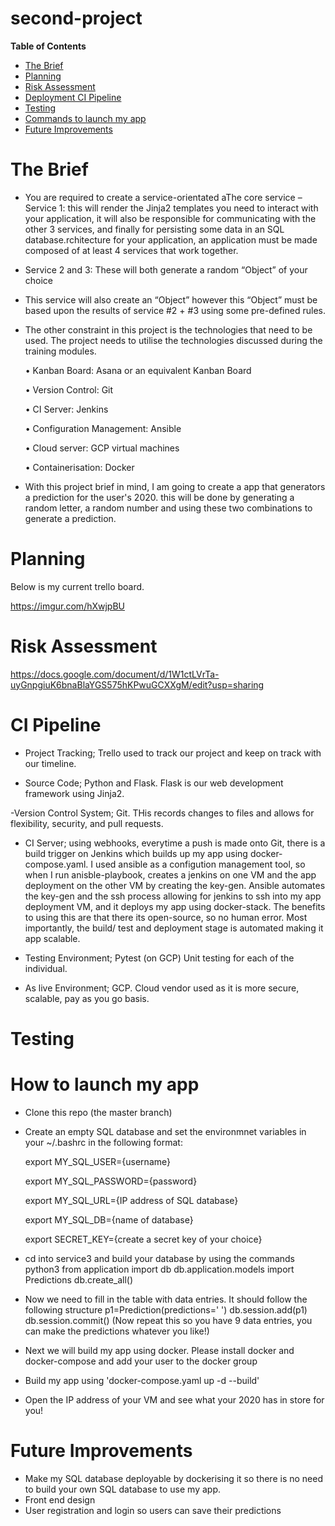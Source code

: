 # second-project
**Table of Contents**

* [The Brief](#the-brief)
* [Planning](#planning)
* [Risk Assessment](#Riks-Assessment)
* [Deployment CI Pipeline](#Dpeloyment&CI-Pipeline)
* [Testing](#Testing)
* [Commands to launch my app](#Commands-to-launch-my-app)
* [Future Improvements](#Future-Improvements)


# The Brief

- You are required to create a service-orientated aThe core service 
– Service 1: this will render the Jinja2 templates you need to interact with your application, it will also be responsible for communicating with the other 3 services, and finally for persisting some data in an SQL database.rchitecture for your application, an application must be made composed of at least 4 services that work together.
- Service 2 and 3: These will both generate a random “Object” of your choice
- This service will also create an “Object” however this “Object” must be based upon the results of service #2 + #3 using some pre-defined rules.
- The other constraint in this project is the technologies that need to be used. The project needs to utilise the technologies discussed during the training modules. 

     •	Kanban Board: Asana or an equivalent Kanban Board 

     •	Version Control: Git 

     •	CI Server: Jenkins 

     •	Configuration Management: Ansible

     •	Cloud server: GCP virtual machines 
    
     •	Containerisation: Docker 
- With this project brief in mind, I am going to create a app that generators a prediction for the user's 2020. this will be done by generating a random letter, a random number and using these two combinations to generate a prediction. 

# Planning

Below is my current trello board.

https://imgur.com/hXwjpBU

# Risk Assessment 

https://docs.google.com/document/d/1W1ctLVrTa-uyGnpgiuK6bnaBlaYGS575hKPwuGCXXgM/edit?usp=sharing

# CI Pipeline 

- Project Tracking; Trello used to track our project and keep on track with our timeline. 


- Source Code; Python and Flask. Flask is our web development framework using Jinja2.


-Version Control System; Git. THis records changes to files and allows for flexibility, security, and pull requests.



- CI Server; using webhooks, everytime a push is made onto Git, there is a build trigger on Jenkins which builds up my app using docker-compose.yaml. I used ansible as a configution management tool, so when I run anisble-playbook, creates a jenkins on one VM and the app deployment on the other VM by creating the key-gen. Ansible automates the key-gen and the ssh process allowing for jenkins to ssh into my app deployment VM, and it deploys my app using docker-stack. The benefits to using this are that there its open-source, so no human error. Most importantly, the build/ test and deployment stage is automated making it app scalable. 

- Testing Environment; Pytest (on GCP) Unit testing for each of the individual. 


- As live Environment; GCP. Cloud vendor used as it is more secure, scalable, pay as you go basis. 

# Testing

# How to launch my app

- Clone this repo (the master branch)
- Create an empty SQL database and set the environmnet variables in your ~/.bashrc in the following format:

   export MY_SQL_USER={username}
   
   export MY_SQL_PASSWORD={password}
   
   export MY_SQL_URL={IP address of SQL database}
   
   export MY_SQL_DB={name of database}
   
   export SECRET_KEY={create a secret key of your choice}
   
   
- cd into service3 and build your database by using the commands 
  python3
  from application import db
  db.application.models import Predictions
  db.create_all()
- Now we need to fill in the table with data entries. It should follow the following structure
  p1=Prediction(predictions=' ')
  db.session.add(p1)
  db.session.commit()
  (Now repeat this so you have 9 data entries, you can make the predictions whatever you like!)
  
- Next we will build my app using docker. Please install docker and docker-compose and add your user to the docker group
- Build my app using 'docker-compose.yaml up -d --build'
- Open the IP address of your VM and see what your 2020 has in store for you!

# Future Improvements 

- Make my SQL database deployable by dockerising it so there is no need to build your own SQL database to use my app.
- Front end design
- User registration and login so users can save their predictions 



